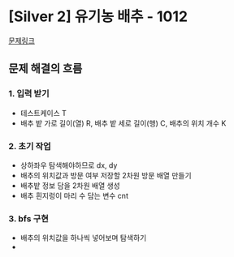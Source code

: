 # [Silver 2] 유기농 배추 - 1012

[문제링크](https://www.acmicpc.net/problem/1012)

## 문제 해결의 흐름
### 1. 입력 받기
- 테스트케이스 T
- 배추 밭 가로 길이(열) R, 배추 밭 세로 길이(행) C, 배추의 위치 개수 K
### 2. 초기 작업
- 상하좌우 탐색해야하므로 dx, dy
- 배추의 위치값과 방문 여부 저장할 2차원 방문 배열 만들기
- 배추밭 정보 담을 2차원 배열 생성
- 배추 흰지렁이 마리 수 담는 변수 cnt
### 3. bfs 구현 
- 배추의 위치값을 하나씩 넣어보며 탐색하기
- 